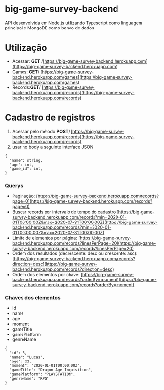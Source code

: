 # big-game-survey-backend

API desenvolvida em Node.js utilizando Typescript como linguagem principal e MongoDB como banco de dados

# Utilização

- Acessar: **GET** /[https://big-game-survey-backend.herokuapp.com](https://big-game-survey-backend.herokuapp.com)
- Games: **GET**/ [https://big-game-survey-backend.herokuapp.com/games](https://big-game-survey-backend.herokuapp.com/games)
- Records:**GET**/ [https://big-game-survey-backend.herokuapp.com/records](https://big-game-survey-backend.herokuapp.com/records)

# Cadastro de registros
1. Acessar pelo método **POST**/ [https://big-game-survey-backend.herokuapp.com/records](https://big-game-survey-backend.herokuapp.com/records)
2. usar no body a seguinte interface JSON:
```
{
  "name": string,
  "age": int,
  "game_id": int,
}
```

### Querys

- Paginação: [https://big-game-survey-backend.herokuapp.com/records?page=0](https://big-game-survey-backend.herokuapp.com/records?page=0)
- Buscar records por intervalo de tempo do cadastro [https://big-game-survey-backend.herokuapp.com/records?min=2020-01-01T00:00:00Z&max=2020-07-31T00:00:00Z](https://big-game-survey-backend.herokuapp.com/records?min=2020-01-01T00:00:00Z&max=2020-07-31T00:00:00Z)
- Limite de elementos por página: [https://big-game-survey-backend.herokuapp.com/records?linesPerPage=20](https://big-game-survey-backend.herokuapp.com/records?linesPerPage=20)
- Ordem dos resultados (decrescente: desc ou crescente: asc): [https://big-game-survey-backend.herokuapp.com/records?direction=desc](https://big-game-survey-backend.herokuapp.com/records?direction=desc)
- Ordem dos elementos por chave: [https://big-game-survey-backend.herokuapp.com/records?orderBy=moment](https://big-game-survey-backend.herokuapp.com/records?orderBy=moment)

### Chaves dos elementos

- id
- name
- age
- moment
- gameTitle
- gamePlatform
- genreName

```
{
  "id": 8,
  "name": "Lucas",
  "age": 22,
  "moment": "2020-01-01T00:00:00Z",
  "gameTitle": "Dragon Age Inquisition",
  "gamePlatform": "PLAYSTATION",
  "genreName": "RPG"
}
```
